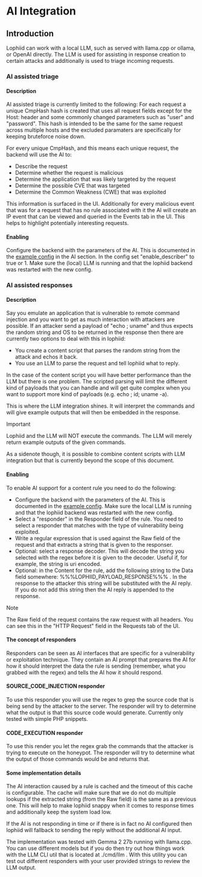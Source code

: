 # AI Integration

## Introduction
Lophiid can work with a local LLM, such as served with llama.cpp or ollama,
or OpenAI directly. The LLM is used for assisting in response creation to certain
attacks and additionally is used to triage incoming requests.

### AI assisted triage

#### Description

AI assisted triage is currently limited to the following:
For each request a unique CmpHash hash is created that uses all request fields except
for the Host: header and some commonly changed parameters such as "user" and
"password".  This hash is intended to be the same for the same request across
multiple hosts and the excluded paramaters are specifically for keeping
bruteforce noise down.

For every unique CmpHash, and this means each unique request, the backend
will use the AI to:

- Describe the request
- Determine whether the request is malicious
- Determine the application that was likely targeted by the request
- Determine the possible CVE that was targeted
- Determine the Common Weakness (CWE) that was exploited

This information is surfaced in the UI. Additionally for every malicious event
that was for a request that has no rule associated with it the AI will create an
IP event that can be viewed and queried in the Events tab in the UI.  This helps
to highlight potentially interesting requests.

#### Enabling
Configure the backend with the parameters of the AI. This is documented in the
[example config](./backend-config.yaml) in the AI section. In the config set
"enable_describer" to true or 1.
Make sure the (local) LLM is running and that the lophiid backend was restarted with the new config.

### AI assisted responses

#### Description

Say you emulate an application that is vulnerable to remote command
injection and you want to get as much interaction with attackers are possible.
If an attacker send a payload of "echo <random string>; uname" and thus expects
the random string and OS to be returned in the response then there are
currently two options to deal with this in lophiid:

 * You create a content script that parses the random string from the attack and
   echos it back.
 * You use an LLM to parse the request and tell lophiid what to reply.

In the case of the content script you will have better performance than the LLM
but there is one problem. The scripted parsing will limit the different kind of
payloads that you can handle and will get quite complex when you want to support
more kind of payloads (e.g. echo <random string>; id; uname -a).

This is where the LLM integration shines. It will interpret the commands and
will give example outputs that will then be embedded in the response.

> [!IMPORTANT]
> Lophiid and the LLM will NOT execute the commands. The LLM will merely return
> example outputs of the given commands.

As a sidenote though, it is possible to combine content scripts with LLM
integration but that is currently beyond the scope of this document.

#### Enabling

To enable AI support for a content rule you need to do the following:

 * Configure the backend with the parameters of the AI. This is documented in
   the [example config](./backend-config.yaml). Make sure the local LLM is
   running and that the lophiid backend was restarted with the new config.
 * Select a "responder" in the Responder field of the rule. You need to select a
   responder that matches with the type of vulnerability being exploited.
 * Write a regular expression that is used against the Raw field of the request
   and that extracts a string that is given to the responser.
 * Optional: select a response decoder. This will decode the string you selected
   with the regex before it is given to the decoder. Useful if, for example, the
   string is uri encoded.
 * Optional: in the Content for the rule, add the following string to
   the Data field somewhere: %%%LOPHIID_PAYLOAD_RESPONSE%%% . In the response to
   the attacker this string will be substituted with the AI reply. If you do not
   add this string then the AI reply is appended to the response.

> [!NOTE]
> The Raw field of the request contains the raw request with all headers. You
> can see this in the "HTTP Request" field in the Requests tab of the UI.

#### The concept of responders

Responders can be seen as AI interfaces that are specific for a vulnerability or
exploitation technique. They contain an AI prompt that prepares the AI for how
it should interpret the data the rule is sending (remember, what you grabbed
with the regex) and tells the AI how it should respond.

#### SOURCE_CODE_INJECTION responder

To use this responder you will use the regex to grep the source code that is
being send by the attacker to the server. The responder will try to determine
what the output is that this source code would generate. Currently only tested
with simple PHP snippets.

#### CODE_EXECUTION responder

To use this render you let the regex grab the commands that the attacker is
trying to execute on the honeypot. The responder will try to determine what the
output of those commands would be and returns that.

#### Some implementation details

The AI interaction caused by a rule is cached and the timeout of this cache is
configurable. The cache will make sure that we do not do multiple lookups if the
extracted string (from the Raw field) is the same as a previous one. This will
help to make lophiid snappy when it comes to response times and additionally
keep the system load low.

If the AI is not responding in time or if there is in fact no AI configured then
lophiid will fallback to sending the reply without the additional AI input.

The implementation was tested with Gemma 2 27b running with llama.cpp. You can
use different models but if you do then try out how things work with the LLM CLI
util that is located at ./cmd/llm . With this utility you can test out different
responders with your user provided strings to review the LLM output.
